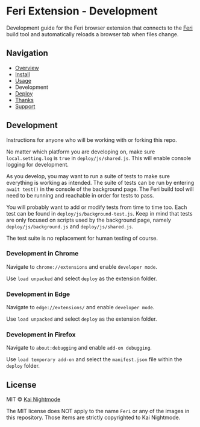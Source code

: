 # Feri Extension - Development

Development guide for the Feri browser extension that connects to the [Feri](https://github.com/nightmode/feri) build tool and automatically reloads a browser tab when files change.

## Navigation

* [Overview](../README.md#overview)
* [Install](../README.md#install)
* [Usage](usage.md#usage)
* Development
* [Deploy](deploy.md#deploy)
* [Thanks](../README.md#thanks)
* [Support](../README.md#support)

## Development

Instructions for anyone who will be working with or forking this repo.

No matter which platform you are developing on, make sure `local.setting.log` is `true` in `deploy/js/shared.js`. This will enable console logging for development.

As you develop, you may want to run a suite of tests to make sure everything is working as intended. The suite of tests can be run by entering `await test()` in the console of the background page. The Feri build tool will need to be running and reachable in order for tests to pass.

You will probably want to add or modify tests from time to time too. Each test can be found in `deploy/js/background-test.js`. Keep in mind that tests are only focused on scripts used by the background page, namely `deploy/js/background.js` and `deploy/js/shared.js`.

The test suite is no replacement for human testing of course.

### Development in Chrome

Navigate to `chrome://extensions` and enable `developer mode`.

Use `load unpacked` and select `deploy` as the extension folder.

### Development in Edge

Navigate to `edge://extensions/` and enable `developer mode`.

Use `load unpacked` and select `deploy` as the extension folder.

### Development in Firefox

Navigate to `about:debugging` and enable `add-on debugging`.

Use `load temporary add-on` and select the `manifest.json` file within the `deploy` folder.

## License

MIT © [Kai Nightmode](https://twitter.com/kai_nightmode)

The MIT license does NOT apply to the name `Feri` or any of the images in this repository. Those items are strictly copyrighted to Kai Nightmode.
